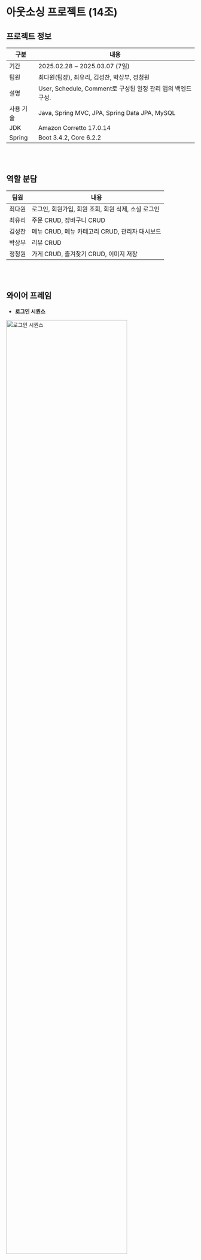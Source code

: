 # 아웃소싱 프로젝트 (14조)

## 프로젝트 정보
| 구분     | 내용                                                   |
|--------|------------------------------------------------------|
| 기간     | 2025.02.28 ~ 2025.03.07 (7일)                                |
| 팀원     | 최다원(팀장), 최유리, 김성찬, 박상부, 정청원                                |
| 설명     | User, Schedule, Comment로 구성된 일정 관리 앱의 백엔드 구성.        |
| 사용 기술  | Java, Spring MVC, JPA, Spring Data JPA, MySQL                 |
| JDK    | Amazon Corretto 17.0.14                    |
| Spring | Boot 3.4.2, Core 6.2.2                               |
  
<br/><br/>

## 역할 분담

| 팀원  | 내용                             |
|-----|--------------------------------|
| 최다원 | 로그인, 회원가입, 회원 조회, 회원 삭제, 소셜 로그인 |
| 최유리 | 주문 CRUD, 장바구니 CRUD             |
| 김성찬 | 메뉴 CRUD, 메뉴 카테고리 CRUD, 관리자 대시보드 |
| 박상부 | 리뷰 CRUD                        | 
| 정청원 | 가게 CRUD, 즐겨찾기 CRUD, 이미지 저장     |


<br/><br/>

## 와이어 프레임
- <b>로그인 시퀀스</b>
<img width="80%" alt="로그인 시퀀스" src="https://github.com/user-attachments/assets/7e27e066-c988-4e48-aea3-4b87cb5be10f" />

- <b>메인 시퀀스</b>
<img width="80%" alt="메인 시퀀스" src="https://github.com/user-attachments/assets/987db3be-0dc4-4ed2-b10f-262951824b9b" />

<br/><br/>

## ERD
<image src="https://github.com/user-attachments/assets/491dc48a-4427-4b05-98c1-7483276d023e" width="80%"></image>

<br/><br/>

## API 명세서
<br/>

<details>
  <summary><b>유저</b></summary>
  <br/>
  <div>
    ![image](https://github.com/user-attachments/assets/b67b75d3-7ba9-4f51-8026-695cf8288aee)
  </div>
</details>

<details>
  <summary><b>프로필</b></summary>
  <br/>
  <div>
    <image src="https://github.com/user-attachments/assets/01e060bd-c048-4b8a-9dd5-bb4e23c92f46" width="80%"></image>
    <image src="https://github.com/user-attachments/assets/9024f15e-9142-4adc-a216-a28d53e98c03" width="80%"></image>
  </div>
</details>

<details>
  <summary><b>친구</b></summary>
  <br/>
  <div>
    <image src="https://github.com/user-attachments/assets/b3c2d168-5048-40d0-9d4f-1e34eae83b83" width="80%"></image>
    <image src="https://github.com/user-attachments/assets/ad0d85eb-a96b-4871-a064-b91e094b9a1d" width="80%"></image>
  </div>
</details>

<details>
  <summary><b>게시글</b></summary>
  <br/>
  <div>
    <image src="https://github.com/user-attachments/assets/e9eea4c5-ec36-4cf0-8717-a6548a84fd08" width="80%"></image>
    <image src="https://github.com/user-attachments/assets/c98d24e0-b232-47c3-ae26-a34bdd589435" width="80%"></image>
    <image src="https://github.com/user-attachments/assets/53329fee-57f4-4b91-b055-897f80d533c2" width="80%"></image>
    <image src="https://github.com/user-attachments/assets/e9fefa3b-788d-4539-9f58-c6e3a59ae877" width="80%"></image>
  </div>
</details>

<details>
  <summary><b>댓글</b></summary>
  <br/>
  <div>
    <image src="https://github.com/user-attachments/assets/0087623e-3770-47f5-878c-06c9b9d4827d" width="80%"></image>
    <image src="https://github.com/user-attachments/assets/dab37dcc-6661-4cb1-87d5-e20096843723" width="80%"></image>
  </div>
</details>

